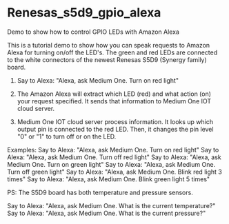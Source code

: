 # Renesas_s5d9_gpio_alexa
Demo to show how to control GPIO LEDs with Amazon Alexa

This is a tutorial demo to show how you can speak requests to Amazon Alexa for turning on/off the LED's.   The green and red LEDs are connected to the white connectors of the newest Renesas S5D9 (Synergy family) board.  

1. Say to Alexa: "Alexa, ask Medium One.  Turn on red light"
 
2. The Amazon Alexa will extract which LED (red) and what action (on) your request specified.   It sends that information to Medium One IOT cloud server.

3. Medium One IOT cloud server process information.  It looks up which output pin is connected to the red LED.   Then, it changes the pin level "0" or "1" to turn off or on the LED.

Examples:
Say to Alexa: "Alexa, ask Medium One.  Turn on red light"
Say to Alexa: "Alexa, ask Medium One.  Turn off red light"
Say to Alexa: "Alexa, ask Medium One.  Turn on green light"
Say to Alexa: "Alexa, ask Medium One.  Turn off green light"
Say to Alexa: "Alexa, ask Medium One.  Blink red light 3 times"
Say to Alexa: "Alexa, ask Medium One.  Blink green light 5 times"

PS: The S5D9 board has both temperature and pressure sensors.

Say to Alexa: "Alexa, ask Medium One.  What is the current temperature?"
Say to Alexa: "Alexa, ask Medium One.  What is the current pressure?"
